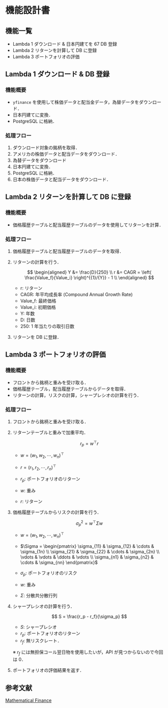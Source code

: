 # 機能設計書

## 機能一覧

- Lambda 1 ダウンロード & 日本円建てを 67 DB 登録
- Lambda 2 リターンを計算して DB に登録
- Lambda 3 ポートフォリオの評価

## Lambda 1 ダウンロード & DB 登録

### 機能概要

- `yfinance` を使用して株価データと配当金データ，為替データをダウンロード．
- 日本円建てに変換．
- PostgreSQL に格納．

### 処理フロー

1. ダウンロード対象の銘柄を取得．
2. アメリカの株価データと配当データをダウンロード．
3. 為替データをダウンロード
4. 日本円建てに変換．
5. PostgreSQL に格納．
6. 日本の株価データと配当データをダウンロード．

## Lambda 2 リターンを計算して DB に登録

### 機能概要

- 価格履歴テーブルと配当履歴テーブルのデータを使用してリターンを計算．

### 処理フロー

1. 価格履歴テーブルと配当履歴テーブルのデータを取得．
2. リターンの計算を行う．

   $$
   \begin{aligned}
   Y &= \frac{D}{250} \\
   r &= CAGR = \left( \frac{Value_f}{Value_i} \right)^{{1}/{Y}} - 1 \\
   \end{aligned}
   $$

   - r: リターン
   - CAGR: 年平均成長率 (Compound Annual Growth Rate)
   - Value_f: 最終価格
   - Value_i: 初期価格
   - Y: 年数
   - D: 日数
   - 250: 1 年当たりの取引日数

3. リターンを DB に登録．

## Lambda 3 ポートフォリオの評価

### 機能概要

- フロントから銘柄と重みを受け取る．
- 価格履歴テーブル，配当履歴テーブルからデータを取得．
- リターンの計算，リスクの計算，シャープレシオの計算を行う．

### 処理フロー

1. フロントから銘柄と重みを受け取る．
2. リターンテーブルと重みで加重平均．

   $$
   r_p = w^{\top} r
   $$

   - $w = (w_1, w_2, \cdots, w_n)^{\top}$
   - $r = (r_1, r_2, \cdots, r_n)^{\top}$

   - $r_p$: ポートフォリオのリターン
   - $w$: 重み
   - $r$: リターン

3. 価格履歴テーブルからリスクの計算を行う．

   $$
   \sigma_p^2 = w^{\top} \Sigma w
   $$

   - $w = (w_1, w_2, \cdots, w_n)^{\top}$
   - $\Sigma = \begin{pmatrix} \sigma_{11} & \sigma_{12} & \cdots & \sigma_{1n} \\ \sigma_{21} & \sigma_{22} & \cdots & \sigma_{2n} \\ \vdots & \vdots & \ddots & \vdots \\ \sigma_{n1} & \sigma_{n2} & \cdots & \sigma_{nn} \end{pmatrix}$

   - $\sigma_p$: ポートフォリオのリスク
   - $w$: 重み
   - $\Sigma$: 分散共分散行列

4. シャープレシオの計算を行う．

   $$
   S = \frac{r_p - r_f}{\sigma_p}
   $$

   - $S$: シャープレシオ
   - $r_p$: ポートフォリオのリターン
   - $r_f$: 無リスクレート．

   ※ $r_f$ には無担保コール翌日物を使用したいが，API が見つからないので今回は 0．

5. ポートフォリオの評価結果を返す．

## 参考文献

[Mathematical Finance](!http://mathfin.web.fc2.com/finan/imi_finan10.html)
